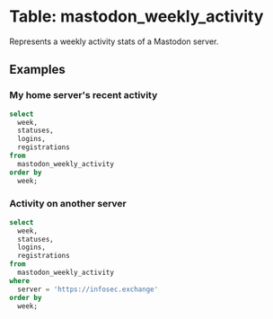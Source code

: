 # Table: mastodon_weekly_activity

Represents a weekly activity stats of a Mastodon server.

## Examples

### My home server's recent activity

```sql
select
  week,
  statuses,
  logins,
  registrations
from
  mastodon_weekly_activity
order by
  week;
```

### Activity on another server

```sql
select
  week,
  statuses,
  logins,
  registrations
from
  mastodon_weekly_activity
where
  server = 'https://infosec.exchange'
order by
  week;
```

